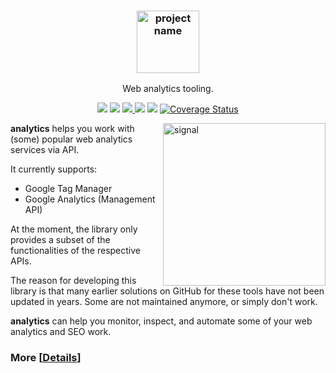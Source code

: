 <h3 align="center"><img src="https://res.cloudinary.com/teepublic/image/private/s--IM29G_jX--/t_Preview/b_rgb:ffffff,c_limit,f_jpg,h_630,q_90,w_630/v1543086917/production/designs/3569385_1.jpg" alt="project name" height="100px"></h3>
<p align="center">Web analytics tooling.</p>

<p align="center">
<img src="https://img.shields.io/badge/python-3.6+-blue.svg">
<a href="./LICENSE.md"><img src="https://img.shields.io/github/license/xslates/analytics.svg"></a>
<a href="https://github.com/xslates/analytics/issues"><img src="https://img.shields.io/github/issues-raw/xslates/analytics.svg">
<a href="https://github.com/xslates/analytics/releases"><img src="https://img.shields.io/github/release/xslates/analytics.svg"></a>
<img src="https://travis-ci.org/xslates/analytics.svg?branch=master">
<a href='https://coveralls.io/github/xslates/analytics?branch=analytics-dev'><img src='https://coveralls.io/repos/github/xslates/analytics/badge.svg?branch=master&kill_cache=1' alt='Coverage Status' /></a>
</p>

<img src="https://res.cloudinary.com/teepublic/image/private/s--IM29G_jX--/t_Preview/b_rgb:ffffff,c_limit,f_jpg,h_630,q_90,w_630/v1543086917/production/designs/3569385_1.jpg" alt="signal" align="right" height="260px">

**analytics** helps you work with (some) popular web analytics services via API.

It currently supports:

- Google Tag Manager
- Google Analytics (Management API)

At the moment, the library only provides a subset of the functionalities of the respective APIs.

The reason for developing this library is that many earlier solutions on GitHub for these tools have not been updated in years. Some are not maintained anymore, or simply don't work.

**analytics** can help you monitor, inspect, and automate some of your web analytics and SEO work.

### More [[Details](https://github.com/xslates/analytics/blob/master/DETAILS.md)]